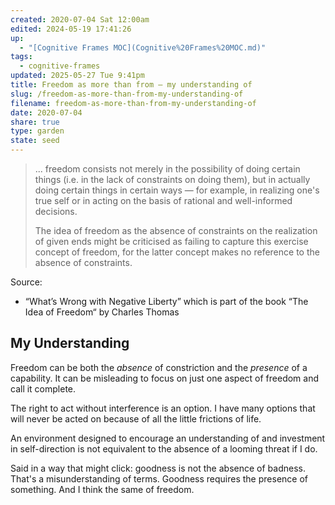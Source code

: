 ```yaml
---
created: 2020-07-04 Sat 12:00am
edited: 2024-05-19 17:41:26
up:
  - "[Cognitive Frames MOC](Cognitive%20Frames%20MOC.md)"
tags:
  - cognitive-frames
updated: 2025-05-27 Tue 9:41pm
title: Freedom as more than from – my understanding of
slug: /freedom-as-more-than-from-my-understanding-of
filename: freedom-as-more-than-from-my-understanding-of
date: 2020-07-04
share: true
type: garden
state: seed
---
```


>... freedom consists not merely in the possibility of doing certain things (i.e. in the lack of constraints on doing them), but in actually doing certain things in certain ways — for example, in realizing one's true self or in acting on the basis of rational and well-informed decisions.
> 
> The idea of freedom as the absence of constraints on the realization of given ends might be criticised as failing to capture this exercise concept of freedom, for the latter concept makes no reference to the absence of constraints.

Source:
- “What’s Wrong with Negative Liberty” which is part of the book “The Idea of Freedom“ by Charles Thomas

## My Understanding 

Freedom can be both the *absence* of constriction and the *presence* of a capability. It can be misleading to focus on just one aspect of freedom and call it complete. 

The right to act without interference is an option. I have many options that will never be acted on because of all the little frictions of life. 

An environment designed to encourage an understanding of and investment in self-direction is not equivalent to the absence of a looming threat if I do. 

Said in a way that might click: goodness is not the absence of badness. That's a misunderstanding of terms. Goodness requires the presence of something. And I think the same of freedom. 

